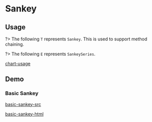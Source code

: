 # Sankey

## Usage

?> The following `T` represents `Sankey`. This is used to support method chaining. 

?> The following `E` represents `SankeySeries`.

[chart-usage](chart-usage.md ':include')

## Demo

### Basic Sankey

[basic-sankey-src](../_media/sankey/basic-sankey-src.md ':include')

[basic-sankey-html](../_media/sankey/basic-sankey.html ':include :type=iframe')
